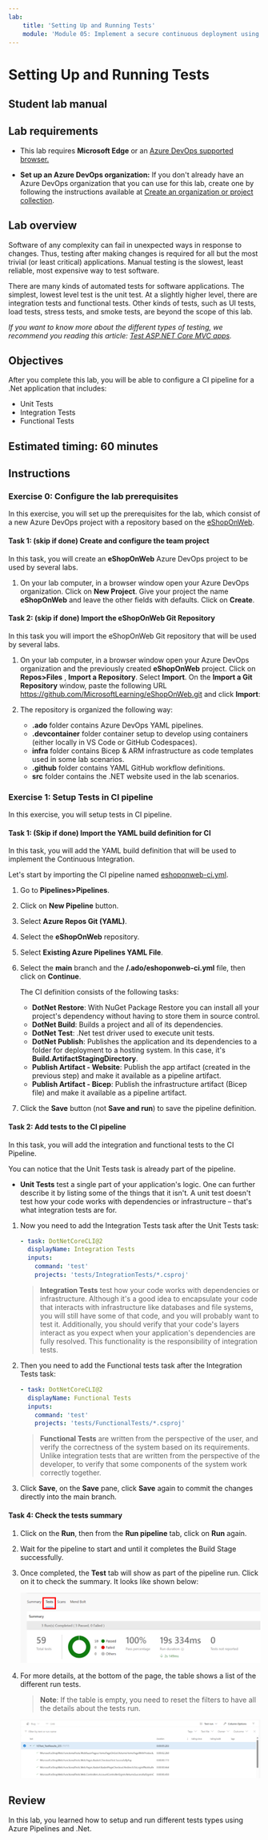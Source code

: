 ```yaml
---
lab:
    title: 'Setting Up and Running Tests'
    module: 'Module 05: Implement a secure continuous deployment using Azure Pipelines'
---
```


# Setting Up and Running Tests

## Student lab manual

## Lab requirements

- This lab requires **Microsoft Edge** or an [Azure DevOps supported browser.](https://docs.microsoft.com/azure/devops/server/compatibility)

- **Set up an Azure DevOps organization:** If you don't already have an Azure DevOps organization that you can use for this lab, create one by following the instructions available at [Create an organization or project collection](https://learn.microsoft.com/dotnet/architecture/modern-web-apps-azure/test-asp-net-core-mvc-apps).

## Lab overview

Software of any complexity can fail in unexpected ways in response to changes. Thus, testing after making changes is required for all but the most trivial (or least critical) applications. Manual testing is the slowest, least reliable, most expensive way to test software.

There are many kinds of automated tests for software applications. The simplest, lowest level test is the unit test. At a slightly higher level, there are integration tests and functional tests. Other kinds of tests, such as UI tests, load tests, stress tests, and smoke tests, are beyond the scope of this lab.

*If you want to know more about the different types of testing, we recommend you reading this article: [Test ASP.NET Core MVC apps](https://learn.microsoft.com/dotnet/architecture/modern-web-apps-azure/test-asp-net-core-mvc-apps).*

## Objectives

After you complete this lab, you will be able to configure a CI pipeline for a .Net application that includes:

- Unit Tests
- Integration Tests
- Functional Tests

## Estimated timing: 60 minutes

## Instructions

### Exercise 0: Configure the lab prerequisites

In this exercise, you will set up the prerequisites for the lab, which consist of a new Azure DevOps project with a repository based on the [eShopOnWeb](https://github.com/MicrosoftLearning/eShopOnWeb).

#### Task 1:  (skip if done) Create and configure the team project

In this task, you will create an **eShopOnWeb** Azure DevOps project to be used by several labs.

1. On your lab computer, in a browser window open your Azure DevOps organization. Click on **New Project**. Give your project the name **eShopOnWeb** and leave the other fields with defaults. Click on **Create**.

#### Task 2:  (skip if done) Import the eShopOnWeb Git Repository

In this task you will import the eShopOnWeb Git repository that will be used by several labs.

1. On your lab computer, in a browser window open your Azure DevOps organization and the previously created **eShopOnWeb** project. Click on **Repos>Files** , **Import a Repository**. Select **Import**. On the **Import a Git Repository** window, paste the following URL <https://github.com/MicrosoftLearning/eShopOnWeb.git> and click **Import**:

1. The repository is organized the following way:
    - **.ado** folder contains Azure DevOps YAML pipelines.
    - **.devcontainer** folder container setup to develop using containers (either locally in VS Code or GitHub Codespaces).
    - **infra** folder contains Bicep & ARM infrastructure as code templates used in some lab scenarios.
    - **.github** folder contains YAML GitHub workflow definitions.
    - **src** folder contains the .NET website used in the lab scenarios.

### Exercise 1: Setup Tests in CI pipeline

In this exercise, you will setup tests in CI pipeline.

#### Task 1: (Skip if done) Import the YAML build definition for CI

In this task, you will add the YAML build definition that will be used to implement the Continuous Integration.

Let's start by importing the CI pipeline named [eshoponweb-ci.yml](https://github.com/MicrosoftLearning/eShopOnWeb/blob/main/.ado/eshoponweb-ci.yml).

1. Go to **Pipelines>Pipelines**.
1. Click on **New Pipeline** button.
1. Select **Azure Repos Git (YAML)**.
1. Select the **eShopOnWeb** repository.
1. Select **Existing Azure Pipelines YAML File**.
1. Select the **main** branch and the **/.ado/eshoponweb-ci.yml** file, then click on **Continue**.

    The CI definition consists of the following tasks:
    - **DotNet Restore**: With NuGet Package Restore you can install all your project's dependency without having to store them in source control.
    - **DotNet Build**: Builds a project and all of its dependencies.
    - **DotNet Test**: .Net test driver used to execute unit tests.
    - **DotNet Publish**: Publishes the application and its dependencies to a folder for deployment to a hosting system. In this case, it's **Build.ArtifactStagingDirectory**.
    - **Publish Artifact - Website**: Publish the app artifact (created in the previous step) and make it available as a pipeline artifact.
    - **Publish Artifact - Bicep**: Publish the infrastructure artifact (Bicep file) and make it available as a pipeline artifact.
1. Click the **Save** button (not **Save and run**) to save the pipeline definition.

#### Task 2: Add tests to the CI pipeline

In this task, you will add the integration and functional tests to the CI Pipeline.

You can notice that the Unit Tests task is already part of the pipeline.

- **Unit Tests** test a single part of your application's logic. One can further describe it by listing some of the things that it isn't. A unit test doesn't test how your code works with dependencies or infrastructure – that's what integration tests are for.

1. Now you need to add the Integration Tests task after the Unit Tests task:

    ```YAML
    - task: DotNetCoreCLI@2
      displayName: Integration Tests
      inputs:
        command: 'test'
        projects: 'tests/IntegrationTests/*.csproj'
    ```

    > **Integration Tests** test how your code works with dependencies or infrastructure. Although it's a good idea to encapsulate your code that interacts with infrastructure like databases and file systems, you will still have some of that code, and you will probably want to test it. Additionally, you should verify that your code's layers interact as you expect when your application's dependencies are fully resolved. This functionality is the responsibility of integration tests.

1. Then you need to add the Functional tests task after the Integration Tests task:

    ```YAML
    - task: DotNetCoreCLI@2
      displayName: Functional Tests
      inputs:
        command: 'test'
        projects: 'tests/FunctionalTests/*.csproj'
    ```

    > **Functional Tests** are written from the perspective of the user, and verify the correctness of the system based on its requirements. Unlike integration tests that are written from the perspective of the developer, to verify that some components of the system work correctly together.

1. Click **Save**, on the **Save** pane, click **Save** again to commit the changes directly into the main branch.

#### Task 4: Check the tests summary

1. Click on the **Run**, then from the **Run pipeline** tab, click on **Run** again.

1. Wait for the pipeline to start and until it completes the Build Stage successfully.

1. Once completed, the **Test** tab will show as part of the pipeline run. Click on it to check the summary. It looks like shown below:

    ![Tests Summary](images/AZ400_M05_L09_Tests_Summary.png)

1. For more details, at the bottom of the page, the table shows a list of the different run tests.

    >**Note**: If the table is empty, you need to reset the filters to have all the details about the tests run.

    ![Tests Table](images/AZ400_M05_L09_Tests_Table.png)

## Review

In this lab, you learned how to setup and run different tests types using Azure Pipelines and .Net.
